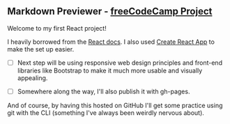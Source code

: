 ## Markdown Previewer - [freeCodeCamp Project](https://learn.freecodecamp.org/front-end-libraries/front-end-libraries-projects/build-a-markdown-previewer)

Welcome to my first React project!

I heavily borrowed from the [React docs](https://reactjs.org/).
I also used [Create React App](https://github.com/facebook/create-react-app) to make the set up easier.

- [ ] Next step will be using responsive web design principles and front-end libraries like Bootstrap to make it much more usable and visually appealing.

- [ ] Somewhere along the way, I'll also publish it with gh-pages.

And of course, by having this hosted on GitHub I'll get some practice using git with the CLI (something I've always been weirdly nervous about).
